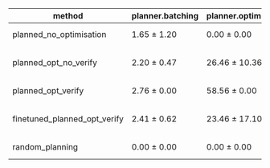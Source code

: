 | method | planner.batching | planner.optimization | executor | verifier | total |
| --- | --- | --- | --- | --- | --- |
| planned_no_optimisation | 1.65 ± 1.20 | 0.00 ± 0.00 | 55.51 ± 5.95 | 27.43 ± 0.76 | 84.59 ± 4.48 |
| planned_opt_no_verify | 2.20 ± 0.47 | 26.46 ± 10.36 | 46.57 ± 8.97 | 25.00 ± 4.49 | 100.23 ± 17.31 |
| planned_opt_verify | 2.76 ± 0.00 | 58.56 ± 0.00 | 53.14 ± 0.00 | 27.53 ± 0.00 | 141.98 ± 0.00 |
| finetuned_planned_opt_verify | 2.41 ± 0.62 | 23.46 ± 17.10 | 52.46 ± 0.91 | 28.68 ± 1.21 | 107.01 ± 17.06 |
| random_planning | 0.00 ± 0.00 | 0.00 ± 0.00 | 47.82 ± 1.15 | 25.88 ± 0.80 | 73.70 ± 1.94 |